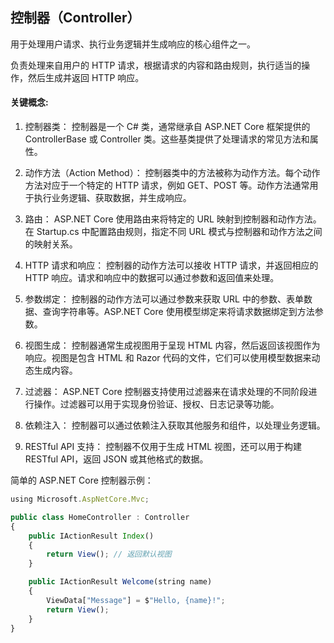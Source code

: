 ## 控制器（Controller）

用于处理用户请求、执行业务逻辑并生成响应的核心组件之一。

负责处理来自用户的 HTTP 请求，根据请求的内容和路由规则，执行适当的操作，然后生成并返回 HTTP 响应。

#### 关键概念:

1. 控制器类： 控制器是一个 C# 类，通常继承自 ASP.NET Core 框架提供的 ControllerBase 或 Controller 类。这些基类提供了处理请求的常见方法和属性。

2. 动作方法（Action Method）： 控制器类中的方法被称为动作方法。每个动作方法对应于一个特定的 HTTP 请求，例如 GET、POST 等。动作方法通常用于执行业务逻辑、获取数据，并生成响应。

3. 路由： ASP.NET Core 使用路由来将特定的 URL 映射到控制器和动作方法。在 Startup.cs 中配置路由规则，指定不同 URL 模式与控制器和动作方法之间的映射关系。

4. HTTP 请求和响应： 控制器的动作方法可以接收 HTTP 请求，并返回相应的 HTTP 响应。请求和响应中的数据可以通过参数和返回值来处理。

5. 参数绑定： 控制器的动作方法可以通过参数来获取 URL 中的参数、表单数据、查询字符串等。ASP.NET Core 使用模型绑定来将请求数据绑定到方法参数。

6. 视图生成： 控制器通常生成视图用于呈现 HTML 内容，然后返回该视图作为响应。视图是包含 HTML 和 Razor 代码的文件，它们可以使用模型数据来动态生成内容。

7. 过滤器： ASP.NET Core 控制器支持使用过滤器来在请求处理的不同阶段进行操作。过滤器可以用于实现身份验证、授权、日志记录等功能。

8. 依赖注入： 控制器可以通过依赖注入获取其他服务和组件，以处理业务逻辑。

9. RESTful API 支持： 控制器不仅用于生成 HTML 视图，还可以用于构建 RESTful API，返回 JSON 或其他格式的数据。

简单的 ASP.NET Core 控制器示例：

```javascript
using Microsoft.AspNetCore.Mvc;

public class HomeController : Controller
{
    public IActionResult Index()
    {
        return View(); // 返回默认视图
    }

    public IActionResult Welcome(string name)
    {
        ViewData["Message"] = $"Hello, {name}!";
        return View();
    }
}
```
